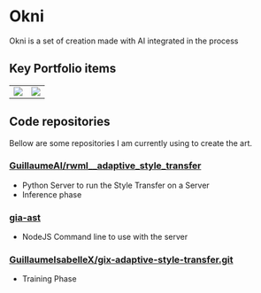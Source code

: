 # Okni
Okni is a set of creation made with AI integrated in the process

## Key Portfolio items 

| | |
| ---- | ---- |
|![](https://ai.guillaumeisabelle.com/img/ast-artwork/mn/IMG_7110_crp__71_dbginko_v03_900x-1-s1__465k__71__60_dbginko_v03_2600x-1-s1__300k__60.jpg) | ![](https://ai.guillaumeisabelle.com/img/ast-artwork/mn/IMG_0014_stylized__v03_075ik__7k.jpg) |





## Code repositories

Bellow are some repositories I am currently using to create the art.


### [GuillaumeAI/rwml__adaptive_style_transfer](https://github.com/GuillaumeAI/rwml__adaptive_style_transfer/blob/v220407-merging-gaia-changes/README.md)

* Python Server to run the Style Transfer on a Server
* Inference phase

### [gia-ast](https://www.npmjs.com/package/gia-ast)

* NodeJS Command line to use with the server

### [GuillaumeIsabelleX/gix-adaptive-style-transfer.git](https://github.com/GuillaumeIsabelleX/gix-adaptive-style-transfer/blob/wsl-run-gaia-220410/README.md)

* Training Phase



